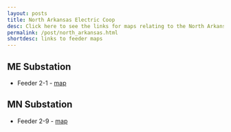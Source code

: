 ```yaml
---
layout: posts
title: North Arkansas Electric Coop
desc: Click here to see the links for maps relating to the North Arkansas Coop.  This is organized by substation/feeders. 
permalink: /post/north_arkansas.html
shortdesc: links to feeder maps
---
```


ME Substation
--------------
* Feeder 2-1 - [map](/coop/naec/sme_f2_1.html)


MN Substation
--------------
* Feeder 2-9 - [map](/coop/naec/smn_f2_9.html)
